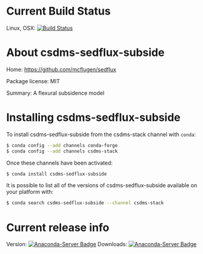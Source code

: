 




# Current Build Status

Linux, OSX: [![Build Status](https://travis-ci.org/csdms-stack/csdms-sedflux-subside-recipe.svg?branch=master)](https://travis-ci.org/csdms-stack/csdms-sedflux-subside-recipe)

# About csdms-sedflux-subside

Home: https://github.com/mcflugen/sedflux

Package license: MIT

Summary: A flexural subsidence model

# Installing csdms-sedflux-subside

To install csdms-sedflux-subside from the csdms-stack channel with `conda`:

```bash
$ conda config --add channels conda-forge
$ conda config --add channels csdms-stack
```

Once these channels have been activated:

```bash
$ conda install csdms-sedflux-subside
```

It is possible to list all of the versions of csdms-sedflux-subside available on your
platform with:

```bash
$ conda search csdms-sedflux-subside --channel csdms-stack
```

# Current release info

Version: [![Anaconda-Server Badge](https://anaconda.org/csdms-stack/csdms-sedflux-subside/badges/version.svg)](https://anaconda.org/csdms-stack/csdms-sedflux-subside)
Downloads: [![Anaconda-Server Badge](https://anaconda.org/csdms-stack/csdms-sedflux-subside/badges/downloads.svg)](https://anaconda.org/csdms-stack/csdms-sedflux-subside)